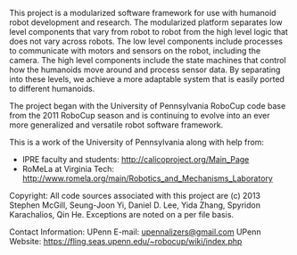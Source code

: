 This project is a modularized software framework for use with humanoid robot
development and research. The modularized platform separates low level
components that vary from robot to robot from the high level logic that does not
vary across robots. The low level components include processes to communicate
with motors and sensors on the robot, including the camera. The high level
components include the state machines that control how the humanoids move around
and process sensor data. By separating into these levels, we achieve a more
adaptable system that is easily ported to different humanoids.

The project began with the University of Pennsylvania RoboCup code base from
the 2011 RoboCup season and is continuing to evolve into an ever more
generalized and versatile robot software framework.


This is a work of the University of Pennsylvania along with help from:
  * IPRE faculty and students: http://calicoproject.org/Main_Page
  * RoMeLa at Virginia Tech: http://www.romela.org/main/Robotics_and_Mechanisms_Laboratory


Copyright:
  All code sources associated with this project are (c) 2013 Stephen McGill, Seung-Joon Yi, Daniel D. Lee, Yida Zhang, Spyridon Karachalios, Qin He.  Exceptions are noted on a per file basis.

Contact Information:
  UPenn E-mail:      upennalizers@gmail.com
  UPenn Website:    https://fling.seas.upenn.edu/~robocup/wiki/index.php
